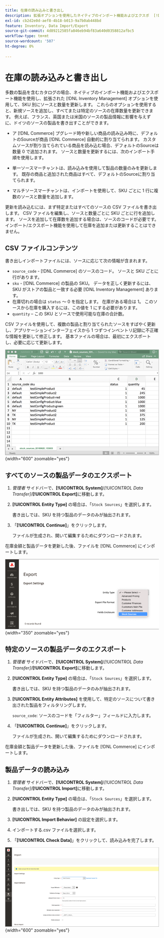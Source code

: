 ```yaml
---
title: 在庫の読み込みと書き出し
description: 拡張オプションを使用したネイティブのインポート機能およびエクスポ  [!DNL Inventory Management]  ト機能を使用して、SKU 別のソースと数量を更新します。
exl-id: cb2d2e0d-aef8-4b18-b013-9a7b0ab448bd
feature: Inventory, Data Import/Export
source-git-commit: 4d89212585fa846eb94bf83a640d0358812afbc5
workflow-type: tm+mt
source-wordcount: '507'
ht-degree: 0%

---
```


# 在庫の読み込みと書き出し

多数の製品を含むカタログの場合、ネイティブのインポート機能およびエクスポート機能を使用し、拡張された [!DNL Inventory Management] オプションを使用して、SKU 別にソースと数量を更新します。 これらのオプションを使用すると、新規ソースを追加し、すべてまたは特定のソースの在庫数量を更新できます。 例えば、フランス、英国または米国のソースの製品情報に影響を与えずに、ドイツのソースの製品を書き出すことができます。

- ア [!DNL Commerce] プグレード時や新しい商品の読み込み時に、デフォルトのSourceが商品 [!DNL Commerce] 自動的に割り当てられます。 カスタムソースが割り当てられている商品を読み込む場合、デフォルトのSourceは数量 0 で追加されます。 ソースと数量を更新するには、次のインポート手順を使用します。

- 単一ソースマーチャントは、読み込みを使用して製品の数量のみを更新します。 既存の商品と追加された商品はすべて、デフォルトのSourceに割り当てられます。

- マルチソースマーチャントは、インポートを使用して、SKU ごとに 1 行に複数のソースと数量を追加します。

更新を読み込むには、まず特定またはすべてのソースの CSV ファイルを書き出します。 CSV ファイルを編集し、ソースと数量ごとに SKU ごとに行を追加します。 ソースを追加して在庫数を追加する場合は、ソースのコードが必要です。 インポート/エクスポート機能を使用して在庫を追加または更新することはできません。

## CSV ファイルコンテンツ

書き出しインポートファイルには、ソースに応じて次の情報が含まれます。

- `source_code` - [!DNL Commerce] のソースのコード。 ソースと SKU ごとに行があります。
- `sku` - [!DNL Commerce] の製品の SKU。 データを正しく更新するには、SKU がストアの製品と一致する必要 [!DNL Inventory Management] あります。
- 在庫切れの場合は `status` ～ 0 を指定します。 在庫がある場合は 1。 このソースから在庫を購入するには、この値を 1 にする必要があります。
- `quantity` – この SKU とソースで使用可能な在庫の合計数。

CSV ファイルを使用して、複数の製品と割り当てられたソースをすばやく更新し、アプリケーションインターフェイスから 1 つずつインベントリ記録に不正確な情報を更新して修正します。 基本ファイルの場合は、最初にエクスポートし、必要に応じて更新します。

![ 読み込み用の CSV ファイルの例 – 在庫データの書き出し ](assets/inventory-import-export-data.png){width="600" zoomable="yes"}

## すべてのソースの製品データのエクスポート

1. _管理者_ サイドバーで、**[!UICONTROL System]**/_[!UICONTROL Data Transfer]_/**[!UICONTROL Export]**&#x200B;に移動します。

1. **[!UICONTROL Entity Type]** の場合は、「`Stock Sources`」を選択します。

   書き出しでは、SKU を持つ製品のデータのみが抽出されます。

1. 「**[!UICONTROL Continue]**」をクリックします。

   ファイルが生成され、開いて編集するためにダウンロードされます。

在庫金額と製品データを更新した後、ファイルを [!DNL Commerce] にインポートします。

![ 製品データおよびソース用のストックソースのエクスポート ](assets/inventory-export-stock-sources.png){width="350" zoomable="yes"}

## 特定のソースの製品データのエクスポート

1. _管理者_ サイドバーで、**[!UICONTROL System]**/_[!UICONTROL Data Transfer]_/**[!UICONTROL Export]**&#x200B;に移動します。

1. **[!UICONTROL Entity Type]** の場合は、「`Stock Sources`」を選択します。

   書き出しでは、SKU を持つ製品のデータのみが抽出されます。

1. **[!UICONTROL Entity Attributes]** を使用して、特定のソースについて書き出された製品をフィルタリングします。

   `source_code`: ソースのコードを「フィルター」フィールドに入力します。

1. 「**[!UICONTROL Continue]**」をクリックします。

   ファイルが生成され、開いて編集するためにダウンロードされます。

在庫金額と製品データを更新した後、ファイルを [!DNL Commerce] にインポートします。

## 製品データの読み込み

1. _管理者_ サイドバーで、**[!UICONTROL System]**/_[!UICONTROL Data Transfer]_/**[!UICONTROL Import]**&#x200B;に移動します。

1. **[!UICONTROL Entity Type]** の場合は、「`Stock Sources`」を選択します。

   書き出しでは、SKU を持つ製品のデータのみが抽出されます。

1. **[!UICONTROL Import Behavior]** の設定を選択します。

1. インポートする.csv ファイルを選択します。

1. 「**[!UICONTROL Check Data]**」をクリックして、読み込みを完了します。

![ 製品データおよびソースのインポート ](assets/inventory-import-sources.png){width="600" zoomable="yes"}
